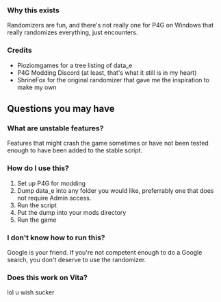 ### Why this exists
Randomizers are fun, and there's not really one for P4G on Windows that really randomizes everything, just encounters.

### Credits
- Pioziomgames for a tree listing of data_e
- P4G Modding Discord (at least, that's what it still is in my heart)
- ShrineFox for the original randomizer that gave me the inspiration to make my own

## Questions you may have

### What are unstable features?
Features that might crash the game sometimes or have not been tested enough to have been added to the stable script.

### How do I use this?
1. Set up P4G for modding
2. Dump data_e into any folder you would like, preferrably one that does not require Admin access.
3. Run the script
4. Put the dump into your mods directory
5. Run the game

### I don't know how to run this?
Google is your friend. If you're not competent enough to do a Google search, you don't deserve to use the randomizer.

### Does this work on Vita?
lol u wish sucker
